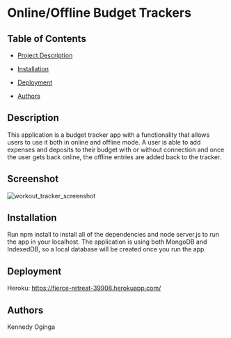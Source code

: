 # Online/Offline Budget Trackers

## Table of Contents
* [Project Description](#Description)

* [Installation](#Installation)

* [Deployment](#Deployment)

* [Authors](#Authors)


## Description
This application is a budget tracker app with a functionality that allows users to use it both in online and offline mode. A user is able to add expenses and deposits to their budget with or without connection and once the user gets back online, the offline entries are added back to the tracker.

## Screenshot
![workout_tracker_screenshot](https://user-images.githubusercontent.com/72943649/103958732-58254c80-5113-11eb-86d2-5d62460662a2.PNG)



## Installation
Run npm install to install all of the dependencies and node server.js to run the app in your localhost. The application is using both MongoDB and IndexedDB, so a local database will be created once you run the app.


## Deployment
Heroku: https://fierce-retreat-39908.herokuapp.com/

## Authors
Kennedy Oginga

